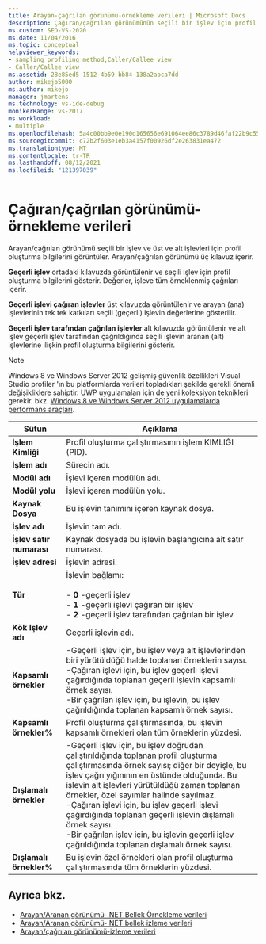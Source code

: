 ```yaml
---
title: Arayan-çağrılan görünümü-örnekleme verileri | Microsoft Docs
description: Çağıran/çağrılan görünümünün seçili bir işlev için profil oluşturma bilgilerini ve onun üst ve alt işlevlerini Performans Gezgini nasıl görüntülediğini okuyun.
ms.custom: SEO-VS-2020
ms.date: 11/04/2016
ms.topic: conceptual
helpviewer_keywords:
- sampling profiling method,Caller/Callee view
- Caller/Callee view
ms.assetid: 28e85ed5-1512-4b59-bb84-138a2abca7dd
author: mikejo5000
ms.author: mikejo
manager: jmartens
ms.technology: vs-ide-debug
monikerRange: vs-2017
ms.workload:
- multiple
ms.openlocfilehash: 5a4c00bb9e0e190d165656e691064ee86c3789d46faf22b9c55166ccf092b3ca
ms.sourcegitcommit: c72b2f603e1eb3a4157f00926df2e263831ea472
ms.translationtype: MT
ms.contentlocale: tr-TR
ms.lasthandoff: 08/12/2021
ms.locfileid: "121397039"
---
```

# <a name="callercallee-view---sampling-data"></a>Çağıran/çağrılan görünümü-örnekleme verileri
Arayan/çağrılan görünümü seçili bir işlev ve üst ve alt işlevleri için profil oluşturma bilgilerini görüntüler. Arayan/çağrılan görünümü üç kılavuz içerir.

 **Geçerli işlev** ortadaki kılavuzda görüntülenir ve seçili işlev için profil oluşturma bilgilerini gösterir. Değerler, işleve tüm örneklenmiş çağrıları içerir.

 **Geçerli işlevi çağıran işlevler** üst kılavuzda görüntülenir ve arayan (ana) işlevlerinin tek tek katkıları seçili (geçerli) işlevin değerlerine gösterilir.

 **Geçerli işlev tarafından çağrılan işlevler** alt kılavuzda görüntülenir ve alt işlev geçerli işlev tarafından çağrıldığında seçili işlevin aranan (alt) işlevlerine ilişkin profil oluşturma bilgilerini gösterir.

> [!NOTE]
> Windows 8 ve Windows Server 2012 gelişmiş güvenlik özellikleri Visual Studio profiler 'ın bu platformlarda verileri topladıkları şekilde gerekli önemli değişikliklere sahiptir. UWP uygulamaları için de yeni koleksiyon teknikleri gerekir. bkz. [Windows 8 ve Windows Server 2012 uygulamalarda performans araçları](../profiling/performance-tools-on-windows-8-and-windows-server-2012-applications.md).

|Sütun|Açıklama|
|------------|-----------------|
|**İşlem Kimliği**|Profil oluşturma çalıştırmasının işlem KIMLIĞI (PID).|
|**İşlem adı**|Sürecin adı.|
|**Modül adı**|İşlevi içeren modülün adı.|
|**Modül yolu**|İşlevi içeren modülün yolu.|
|**Kaynak Dosya**|Bu işlevin tanımını içeren kaynak dosya.|
|**İşlev adı**|İşlevin tam adı.|
|**İşlev satır numarası**|Kaynak dosyada bu işlevin başlangıcına ait satır numarası.|
|**İşlev adresi**|İşlevin adresi.|
|**Tür**|İşlevin bağlamı:<br /><br /> -   **0** -geçerli işlev<br />-   **1** -geçerli işlevi çağıran bir işlev<br />-   **2** -geçerli işlev tarafından çağrılan bir işlev|
|**Kök Işlev adı**|Geçerli işlevin adı.|
|**Kapsamlı örnekler**|-Geçerli işlev için, bu işlev veya alt işlevlerinden biri yürütüldüğü halde toplanan örneklerin sayısı.<br />-Çağıran işlevi için, bu işlev geçerli işlevi çağırdığında toplanan geçerli işlevin kapsamlı örnek sayısı.<br />-Bir çağrılan işlev için, bu işlevin, bu işlev çağrıldığında toplanan kapsamlı örnek sayısı.|
|**Kapsamlı örnekler%**|Profil oluşturma çalıştırmasında, bu işlevin kapsamlı örnekleri olan tüm örneklerin yüzdesi.|
|**Dışlamalı örnekler**|-Geçerli işlev için, bu işlev doğrudan çalıştırıldığında toplanan profil oluşturma çalıştırmasında örnek sayısı; diğer bir deyişle, bu işlev çağrı yığınının en üstünde olduğunda. Bu işlevin alt işlevleri yürütüldüğü zaman toplanan örnekler, özel sayımlar halinde sayılmaz.<br />-Çağıran işlevi için, bu işlev geçerli işlevi çağırdığında toplanan geçerli işlevin dışlamalı örnek sayısı.<br />-Bir çağrılan işlev için, bu işlevin geçerli işlev çağrıldığında toplanan dışlamalı örnek sayısı.|
|**Dışlamalı örnekler%**|Bu işlevin özel örnekleri olan profil oluşturma çalıştırmasında tüm örneklerin yüzdesi.|

## <a name="see-also"></a>Ayrıca bkz.
- [Arayan/Aranan görünümü-.NET Bellek Örnekleme verileri](../profiling/caller-callee-view-dotnet-memory-sampling-data.md)
- [Arayan/Aranan görünümü-.NET bellek izleme verileri](../profiling/caller-callee-view-net-memory-instrumentation-data.md)
- [Arayan/çağrılan görünümü-izleme verileri](../profiling/caller-callee-view-instrumentation-data.md)
